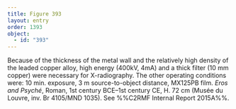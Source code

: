 ```yaml
---
title: Figure 393
layout: entry
order: 1393
object:
  - id: "393"
---
```


Because of the thickness of the metal wall and the relatively high density of the leaded copper alloy, high energy (400kV, 4mA) and a thick filter (10 mm copper) were necessary for X-radiography. The other operating conditions were: 10 min. exposure, 3 m source-to-object distance, MX125PB film. *Eros and Psyché*, Roman, 1st century BCE–1st century CE, H. 72 cm (Musée du Louvre, inv. Br 4105/MND 1035). See %%C2RMF Internal Report 2015A%%.
